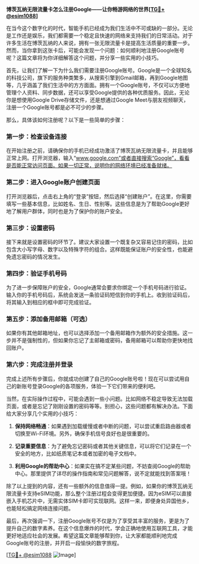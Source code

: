 **博茨瓦纳无限流量卡怎么注册Google——让你畅游网络的世界[[TG💪+ @esim1088](https://t.me/s/esim1088)]**

在当今这个数字化的时代，智能手机已经成为我们生活中不可或缺的一部分。无论是工作还是娱乐，我们都需要一个稳定且快速的网络来支持我们的日常活动。对于许多生活在博茨瓦纳的人来说，拥有一张无限流量卡是提高生活质量的重要一步。然而，当你拿到这张卡后，可能会发现一个问题：如何顺利地注册Google账号呢？这篇文章将为你详细解答这个问题，并分享一些实用的小技巧。

首先，让我们了解一下为什么我们需要注册Google账号。Google是一个全球知名的科技公司，旗下的服务种类繁多，从搜索引擎到Gmail邮箱，再到Google地图等，几乎涵盖了我们生活中的方方面面。拥有一个Google账号，不仅可以方便地管理个人资料、同步数据，还可以享受Google提供的各种优质服务。因此，无论你是想使用Google Drive存储文件，还是想通过Google Meet与朋友视频聊天，注册一个Google账号都是必不可少的步骤。

那么，具体该如何注册呢？以下是一些简单的步骤：

### **第一步：检查设备连接**
在开始注册之前，请确保你的手机已经成功激活了博茨瓦纳无限流量卡，并且能够正常上网。打开浏览器，输入“www.google.com”或者直接搜索“Google”，看看是否能正常访问页面。如果一切正常，说明你的网络环境已经准备就绪。

### **第二步：进入Google账户创建页面**
打开浏览器后，点击右上角的“登录”按钮，然后选择“创建账户”。在这里，你需要填写一些基本信息，比如姓名、生日、性别等。这些信息是为了帮助Google更好地了解用户群体，同时也是为了保护你的账户安全。

### **第三步：设置密码**
接下来就是设置密码的环节了。建议大家设置一个既复杂又容易记住的密码，比如包含大小写字母、数字以及特殊字符的组合。这样既能保证账户的安全性，也能避免遗忘密码的情况发生。

### **第四步：验证手机号码**
为了进一步保障账户的安全，Google通常会要求你绑定一个手机号码进行验证。输入你的手机号码后，系统会发送一条验证码短信到你的手机上。收到验证码后，将其输入到相应的框中即可完成验证。

### **第五步：添加备用邮箱（可选）**
如果你有其他邮箱地址，也可以选择添加一个备用邮箱作为额外的安全措施。这一步并不是强制性的，但如果你忘记了主邮箱或密码，备用邮箱可以帮助你更快地找回账户。

### **第六步：完成注册并登录**
完成上述所有步骤后，你就成功创建了自己的Google账号啦！现在可以尝试用自己的新账号登录Google的各项服务，体验一下它们带来的便利吧。

当然，在实际操作过程中，可能会遇到一些小问题。比如网络不稳定导致无法加载页面，或者是忘记了刚刚设置的密码等等。别担心，这些问题都有解决办法。下面给大家分享几个实用的小技巧：

1. **保持网络畅通**：如果遇到加载缓慢或者中断的问题，可以尝试重启路由器或者切换至Wi-Fi环境。另外，确保手机信号良好也是很重要的。
   
2. **记录重要信息**：为了避免忘记密码或者其他关键信息，可以将它们记录在一个安全的地方，比如纸质笔记本或者加密的电子文档中。

3. **利用Google的帮助中心**：如果实在搞不定某些问题，不妨查阅Google的帮助中心。那里提供了详尽的操作指南和常见问题解答，说不定就能找到答案哦！

除了以上提到的内容，还有一些额外的信息值得一提。例如，如果你的博茨瓦纳无限流量卡支持eSIM功能，那么整个注册过程会变得更加便捷。因为eSIM可以直接嵌入手机芯片中，无需实体SIM卡即可实现联网。这样一来，即便身处异国他乡，也能轻松搞定网络连接问题。

最后，再次强调一下，注册Google账号不仅是为了享受其丰富的服务，更是为了提升自己的数字素养。在这个信息爆炸的时代，学会正确地使用互联网工具，才能更好地适应社会的发展。希望这篇文章能够帮到你，让大家都能顺利地完成Google账号的注册，并开启一段愉快的数字旅程。

[[TG💪+ @esim1088](https://t.me/s/esim1088) ![Image](https://i.postimg.cc/4NQfJmqS/Snipaste-2025-05-13-00-14-12.png)]
